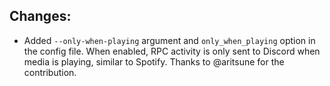 ## Changes:

- Added `--only-when-playing` argument and `only_when_playing` option in the config file. When enabled, RPC activity is only sent to Discord when media is playing, similar to Spotify. Thanks to @aritsune for the contribution.
